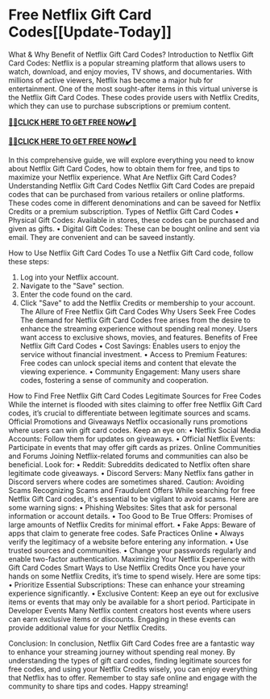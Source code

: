 # Free Netflix Gift Card Codes[[Update-Today]]

What & Why Benefit of Netflix Gift Card Codes?
Introduction to Netflix Gift Card Codes:
Netflix is a popular streaming platform that allows users to watch, download, and enjoy movies, TV shows, and documentaries. With millions of active viewers, Netflix has become a major hub for entertainment. One of the most sought-after items in this virtual universe is the Netflix Gift Card Codes. These codes provide users with Netflix Credits, which they can use to purchase subscriptions or premium content.

**[🎁🎁CLICK HERE TO GET FREE NOW✔️🎁](https://rewardscraft.com/netflix-gift-card-codes)**

**[🎁🎁CLICK HERE TO GET FREE NOW✔️🎁](https://rewardscraft.com/netflix-gift-card-codes)**

In this comprehensive guide, we will explore everything you need to know about Netflix Gift Card Codes, how to obtain them for free, and tips to maximize your Netflix experience.
What Are Netflix Gift Card Codes?
Understanding Netflix Gift Card Codes
Netflix Gift Card Codes are prepaid codes that can be purchased from various retailers or online platforms. These codes come in different denominations and can be saveed for Netflix Credits or a premium subscription.
Types of Netflix Gift Card Codes
• Physical Gift Codes: Available in stores, these codes can be purchased and given as gifts.
• Digital Gift Codes: These can be bought online and sent via email. They are convenient and can be saveed instantly.

How to Use Netflix Gift Card Codes
To use a Netflix Gift Card code, follow these steps:
1.	Log into your Netflix account.
2.	Navigate to the "Save" section.
3.	Enter the code found on the card.
4.	Click "Save" to add the Netflix Credits or membership to your account.
The Allure of Free Netflix Gift Card Codes
Why Users Seek Free Codes
The demand for Netflix Gift Card Codes free arises from the desire to enhance the streaming experience without spending real money. Users want access to exclusive shows, movies, and features.
Benefits of Free Netflix Gift Card Codes
• Cost Savings: Enables users to enjoy the service without financial investment.
• Access to Premium Features: Free codes can unlock special items and content that elevate the viewing experience.
• Community Engagement: Many users share codes, fostering a sense of community and cooperation.

How to Find Free Netflix Gift Card Codes
Legitimate Sources for Free Codes
While the internet is flooded with sites claiming to offer free Netflix Gift Card codes, it’s crucial to differentiate between legitimate sources and scams.
Official Promotions and Giveaways
Netflix occasionally runs promotions where users can win gift card codes. Keep an eye on:
• Netflix Social Media Accounts: Follow them for updates on giveaways.
• Official Netflix Events: Participate in events that may offer gift cards as prizes.
Online Communities and Forums
Joining Netflix-related forums and communities can also be beneficial. Look for:
• Reddit: Subreddits dedicated to Netflix often share legitimate code giveaways.
• Discord Servers: Many Netflix fans gather in Discord servers where codes are sometimes shared.
Caution: Avoiding Scams
Recognizing Scams and Fraudulent Offers
While searching for free Netflix Gift Card codes, it's essential to be vigilant to avoid scams. Here are some warning signs:
• Phishing Websites: Sites that ask for personal information or account details.
• Too Good to Be True Offers: Promises of large amounts of Netflix Credits for minimal effort.
• Fake Apps: Beware of apps that claim to generate free codes.
Safe Practices Online
• Always verify the legitimacy of a website before entering any information.
• Use trusted sources and communities.
• Change your passwords regularly and enable two-factor authentication.
Maximizing Your Netflix Experience with Gift Card Codes
Smart Ways to Use Netflix Credits
Once you have your hands on some Netflix Credits, it’s time to spend wisely. Here are some tips:
• Prioritize Essential Subscriptions: These can enhance your streaming experience significantly.
• Exclusive Content: Keep an eye out for exclusive items or events that may only be available for a short period.
Participate in Developer Events
Many Netflix content creators host events where users can earn exclusive items or discounts. Engaging in these events can provide additional value for your Netflix Credits.

Conclusion:
In conclusion, Netflix Gift Card Codes free are a fantastic way to enhance your streaming journey without spending real money. By understanding the types of gift card codes, finding legitimate sources for free codes, and using your Netflix Credits wisely, you can enjoy everything that Netflix has to offer.
Remember to stay safe online and engage with the community to share tips and codes. Happy streaming!


